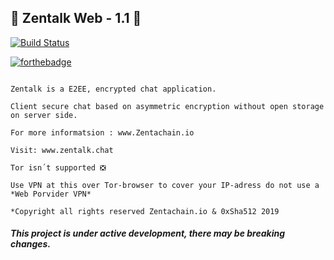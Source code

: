 ## :busts_in_silhouette: Zentalk Web - 1.1 :statue_of_liberty:

[![Build Status](https://travis-ci.org/dwyl/esta.svg?branch=master)](www.zentalk.chat)

[![forthebadge](https://forthebadge.com/images/badges/built-with-love.svg)](https://zentachain.io)

````

Zentalk is a E2EE, encrypted chat application.

Client secure chat based on asymmetric encryption without open storage on server side.

For more informatsion : www.Zentachain.io 

Visit: www.zentalk.chat

Tor isn´t supported ❎ 

Use VPN at this over Tor-browser to cover your IP-adress do not use a *Web Porvider VPN*

*Copyright all rights reserved Zentachain.io & 0xSha512 2019
````
##### This project is under active development, there may be breaking changes.
